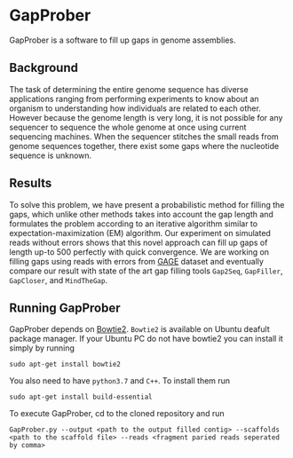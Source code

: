 # GapProber

GapProber is a software to fill up gaps in genome assemblies. 

## Background
The task of determining the entire genome sequence has diverse applications ranging from performing experiments to know about an organism to understanding how individuals are related to each other. However because the genome length is very long, it is not possible for any sequencer to sequence the whole genome at once using current sequencing machines. When the sequencer stitches the small reads from genome sequences together, there exist some gaps where the nucleotide sequence is unknown.

## Results

To solve this problem, we have present a probabilistic method for filling the gaps, which unlike other methods takes into account the gap length and formulates the problem according to an iterative algorithm similar to expectation-maximization (EM) algorithm. Our experiment on simulated reads without errors shows that this novel approach can fill up gaps of length up-to 500 perfectly with quick convergence. We are working on filling gaps using reads with errors from [GAGE]({http://gage.cbcb.umd.edu/data/index.html}) dataset and eventually compare our result with state of the art gap filling tools `Gap2Seq`, `GapFiller`, `GapCloser`,  and `MindTheGap`.

## Running GapProber

GapProber depends on [Bowtie2](http://bowtie-bio.sourceforge.net/bowtie2/manual.html). `Bowtie2` is available on Ubuntu deafult package manager. If your Ubuntu PC do not have bowtie2 you can install it simply by running 

`sudo apt-get install bowtie2`

You also need to have `python3.7` and `C++`. To install them run

`sudo apt-get install build-essential` 

To execute GapProber, cd to the cloned repository and run

 `GapProber.py --output <path to the output filled contig> --scaffolds <path to the scaffold file> --reads <fragment paried reads seperated by comma>`

   

